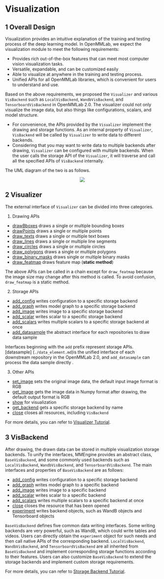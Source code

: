 # Visualization

## 1 Overall Design

Visualization provides an intuitive explanation of the training and testing process of the deep learning model. In OpenMMLab, we expect the visualization module to meet the following requirements:

- Provides rich out-of-the-box features that can meet most computer vision visualization tasks.
- Versatile, expandable, and can be customized easily
- Able to visualize at anywhere in the training and testing process.
- Unified APIs for all OpenMMLab libraries, which is convenient for users to understand and use.

Based on the above requirements, we proposed the `Visualizer` and various `VisBackend` such as `LocalVisBackend`, `WandbVisBackend`, and `TensorboardVisBackend` in OpenMMLab 2.0. The visualizer could not only visualize the image data, but also things like configurations, scalars, and model structure.

- For convenience, the APIs provided by the `Visualizer` implement the drawing and storage functions.  As an internal property of `Visualizer`, `VisBackend` will be called by `Visualizer` to write data to different backends.
- Considering that you may want to write data to multiple backends after drawing, `Visualizer` can be configured with multiple backends. When the user calls the storage API of the `Visualizer`, it will traverse and call all the specified APIs of `VisBackend` internally.

The UML diagram of the two is as follows.

<div align="center">
 <img src="https://user-images.githubusercontent.com/17425982/163327736-f7cb3b16-ef07-46bc-982a-3cc7495e6c82.png" >
</div>

## 2 Visualizer

The external interface of `Visualizer` can be divided into three categories.

1. Drawing APIs

- [drawBboxes](mmengine.visualization.Visualizer.drawBboxes) draws a single or multiple bounding boxes
- [drawPoints](mmengine.visualization.Visualizer.drawPoints) draws a single or multiple points
- [draw_texts](mmengine.visualization.Visualizer.draw_texts) draws a single or multiple text boxes
- [draw_lines](mmengine.visualization.Visualizer.draw_lines) draws a single or multiple line segments
- [draw_circles](mmengine.visualization.Visualizer.draw_circles) draws a single or multiple circles
- [draw_polygons](mmengine.visualization.Visualizer.draw_polygons) draws a single or multiple polygons
- [draw_binary_masks](mmengine.visualization.Visualizer.draw_binary_masks) draws single or multiple binary masks
- [draw_featmap](mmengine.visualization.Visualizer.draw_featmap) draws feature map (**static method**)

The above APIs can be called in a chain except for `draw_featmap` because the image size may change after this method is called. To avoid confusion, `draw_featmap` is a static method.

2. Storage APIs

- [add_config](mmengine.visualization.Visualizer.add_config) writes configuration to a specific storage backend
- [add_graph](mmengine.visualization.Visualizer.add_graph) writes model graph to a specific storage backend
- [add_image](mmengine.visualization.Visualizer.add_image) writes image to a specific storage backend
- [add_scalar](mmengine.visualization.Visualizer.add_scalar) writes scalar to a specific storage backend
- [add_scalars](mmengine.visualization.Visualizer.add_scalars) writes multiple scalars to a specific storage backend at once
- [add_datasample](mmengine.visualization.Visualizer.add_datasample) the abstract interface for each repositories to draw data sample

Interfaces beginning with the `add` prefix represent storage APIs. \[datasample\] (`./data_element.md`)is the unified interface of each downstream repository in the OpenMMLab 2.0, and `add_datasample` can process the data sample directly .

3. Other APIs

- [set_image](mmengine.visualization.Visualizer.set_image) sets the original image data, the default input image format is RGB
- [get_image](mmengine.visualization.Visualizer.get_image) gets the image data in Numpy format after drawing, the default output format is RGB
- [show](mmengine.visualization.Visualizer.show) for visualization
- [get_backend](mmengine.visualization.Visualizer.get_backend) gets a specific storage backend by name
- [close](mmengine.visualization.Visualizer.close) closes all resources, including `VisBackend`

For more details, you can refer to [Visualizer Tutorial](../advanced_tutorials/visualization.md).

## 3 VisBackend

After drawing, the drawn data can be stored in multiple visualization storage backends. To unify the interfaces, MMEngine provides an abstract class, `BaseVisBackend`, and some commonly used backends such as `LocalVisBackend`, `WandbVisBackend`, and `TensorboardVisBackend`.
The main interfaces and properties of `BaseVisBackend` are as follows:

- [add_config](mmengine.visualization.BaseVisBackend.add_config) writes configuration to a specific storage backend
- [add_graph](mmengine.visualization.BaseVisBackend.add_graph) writes model graph to a specific backend
- [add_image](mmengine.visualization.BaseVisBackend.add_image) writes image to a specific backend
- [add_scalar](mmengine.visualization.BaseVisBackend.add_scalar) writes scalar to a specific backend
- [add_scalars](mmengine.visualization.BaseVisBackend.add_scalars) writes multiple scalars to a specific backend at once
- [close](mmengine.visualization.BaseVisBackend.close) closes the resource that has been opened
- [experiment](mmengine.visualization.BaseVisBackend.experiment) writes backend objects, such as WandB objects and Tensorboard objects

`BaseVisBackend` defines five common data writing interfaces. Some writing backends are very powerful, such as WandB, which could write tables and videos. Users can directly obtain the `experiment` object for such needs and then call native APIs of the corresponding backend. `LocalVisBackend`, `WandbVisBackend`, and `TensorboardVisBackend` are all inherited from `BaseVisBackend` and implement corresponding storage functions according to their features. Users can also customize `BaseVisBackend` to extend the storage backends and implement custom storage requirements.

For more details, you can refer to [Storage Backend Tutorial](../advanced_tutorials//visualization.md).
